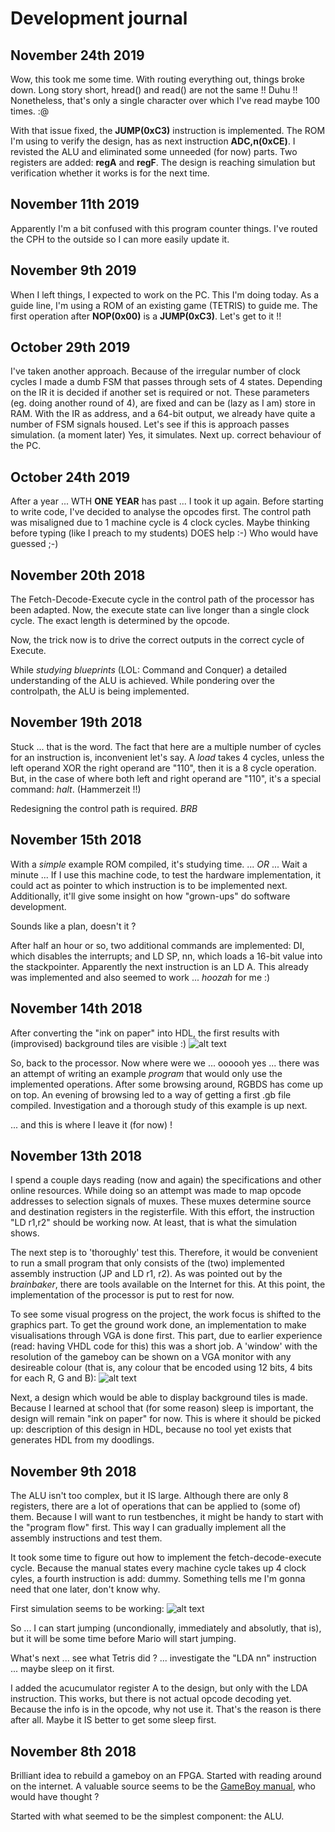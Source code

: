 # Development journal

## November 24th 2019
Wow, this took me some time. With routing everything out, things broke down. Long story short, hread() and read() are not the same !! Duhu !! Nonetheless, that's only a single character over which I've read maybe 100 times. :@

With that issue fixed, the **JUMP(0xC3)** instruction is implemented. The ROM I'm using to verify the design, has as next instruction **ADC,n(0xCE)**. I revisted the ALU and eliminated some unneeded (for now) parts. Two registers are added: **regA** and **regF**. The design is reaching simulation but verification whether it works is for the next time.

## November 11th 2019
Apparently I'm a bit confused with this program counter things. I've routed the CPH to the outside so I can more easily update it.

## November 9th 2019
When I left things, I expected to work on the PC. This I'm doing today. As a guide line, I'm using a ROM of an existing game (TETRIS) to guide me. The first operation after **NOP(0x00)** is a **JUMP(0xC3)**. Let's get to it !!

## October 29th 2019
I've taken another approach. Because of the irregular number of clock cycles I made a dumb FSM that passes through sets of 4 states. Depending on the IR it is decided if another set is required or not.
These parameters (eg. doing another round of 4), are fixed and can be (lazy as I am) store in RAM. With the IR as address, and a 64-bit output, we already have quite a number of FSM signals housed.
Let's see if this is approach passes simulation. (a moment later) Yes, it simulates. Next up. correct behaviour of the PC.

## October 24th 2019
After a year ... WTH **ONE YEAR** has past ... I took it up again. Before starting to write code, I've decided to analyse the opcodes first. The control path was misaligned due to 1 machine cycle is 4 clock cycles. Maybe thinking before typing (like I preach to my students) DOES help :-) Who would have guessed ;-)


## November 20th 2018
The Fetch-Decode-Execute cycle in the control path of the processor has been adapted. Now, the execute state can live longer than a single clock cycle. The exact length is determined by the opcode.

Now, the trick now is to drive the correct outputs in the correct cycle of Execute.


While _studying blueprints_ (LOL: Command and Conquer) a detailed understanding of the ALU is achieved. While pondering over the controlpath, the ALU is being implemented.


## November 19th 2018
Stuck ... that is the word. The fact that here are a multiple number of cycles for an instruction is, inconvenient let's say. A _load_ takes 4 cycles, unless the left operand XOR the right operand are "110", then it is a 8 cycle operation. But, in the case of where both left and right operand are "110", it's a special command: _halt_. (Hammerzeit !!)

Redesigning the control path is required. *BRB*


## November 15th 2018
With a _simple_ example ROM compiled, it's studying time. 
 ... *OR* ...
Wait a minute ...
If I use this machine code, to test the hardware implementation, it could act as pointer to which instruction is to be implemented next. Additionally, it'll give some insight on how "grown-ups" do software development. 

Sounds like a plan, doesn't it ?

After half an hour or so, two additional commands are implemented: DI, which disables the interrupts; and LD SP, nn, which loads a 16-bit value into the stackpointer. Apparently the next instruction is an LD A. This already was implemented and also seemed to work ... *hoozah* for me :)


## November 14th 2018
After converting the "ink on paper" into HDL, the first results with (improvised) background tiles are visible :)
![alt text](http://jo.jkl52.be/images/gameboy_journal/20181114_142044.jpg "First graphics result")

So, back to the processor. Now where were we ... oooooh yes ... there was an attempt of writing an example _program_ that would only use the implemented operations. After some browsing around, RGBDS has come up on top. An evening of browsing led to a way of getting a first .gb file compiled. Investigation and a thorough study of this example is up next.

... and this is where I leave it (for now) !



## November 13th 2018
I spend a couple days reading (now and again) the specifications and other online resources. While doing so an attempt was made to map opcode addresses to selection signals of muxes. These muxes determine source and destination registers in the registerfile. With this effort, the instruction "LD r1,r2" should be working now. At least, that is what the simulation shows.

The next step is to 'thoroughly' test this. Therefore, it would be convenient to run a small program that only consists of the (two) implemented assembly instruction (JP and LD r1, r2). As was pointed out by the _brainbaker_, there are tools available on the Internet for this. At this point, the implementation of the processor is put to rest for now.

To see some visual progress on the project, the work focus is shifted to the graphics part. To get the ground work done, an implementation to make visualisations through VGA is done first. This part, due to earlier experience (read: having VHDL code for this) this was a short job. A 'window' with the resolution of the gameboy can be shown on a VGA monitor with any desireable colour (that is, any colour that be encoded using 12 bits, 4 bits for each R, G and B):
![alt text](http://jo.jkl52.be/images/gameboy_journal/20181113_122558.jpg "First graphics result")

Next, a design which would be able to display background tiles is made. Because I learned at school that (for some reason) sleep is important, the design will remain "ink on paper" for now. This is where it should be picked up: description of this design in HDL, because no tool yet exists that generates HDL from my doodlings.


## November 9th 2018
The ALU isn't too complex, but it IS large. Although there are only 8 registers, there are a lot of operations that can be applied to (some of) them. Because I will want to run testbenches, it might be handy to start with the "program flow" first. This way I can gradually implement all the assembly instructions and test them.

It took some time to figure out how to implement the fetch-decode-execute cycle. Because the manual states every machine cycle takes up 4 clock cyles, a fourth instruction is add: dummy. Something tells me I'm gonna need that one later, don't know why.

First simulation seems to be working:
![alt text](http://jo.jkl52.be/images/gameboy_journal/20181109.png "First running simulation")

So ... I can start jumping (uncondionally, immediately and absolutly, that is), but it will be some time before Mario will start jumping.

What's next ... see what Tetris did ? ... investigate the "LDA nn" instruction ... maybe sleep on it first.

I added the acucumulator register A to the design, but only with the LDA instruction. This works, but there is not actual opcode decoding yet. Because the info is in the opcode, why not use it. That's the reason is there after all. Maybe it IS better to get some sleep first.


## November 8th 2018
Brilliant idea to rebuild a gameboy on an FPGA. Started with reading around on the internet. A valuable source seems to be the [GameBoy manual](http://marc.rawer.de/Gameboy/Docs/GBCPUman.pdf), who would have thought ?

Started with what seemed to be the simplest component: the ALU.